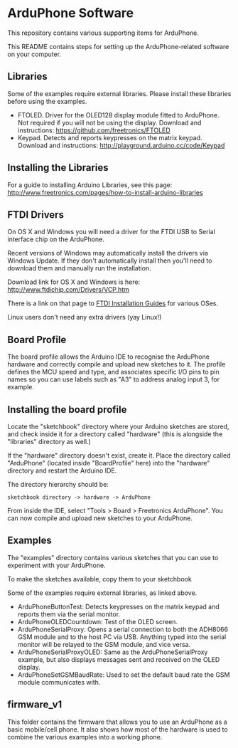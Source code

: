 ArduPhone Software
==================

This repository contains various supporting items for ArduPhone.

This README contains steps for setting up the ArduPhone-related
software on your computer.

Libraries
---------

Some of the examples require external libraries. Please install
these libraries before using the examples.

 * FTOLED. Driver for the OLED128 display module fitted to
   ArduPhone. Not required if you will not be using the display.
   Download and instructions: https://github.com/freetronics/FTOLED
 * Keypad. Detects and reports keypresses on the matrix keypad.
   Download and instructions: http://playground.arduino.cc/code/Keypad

## Installing the Libraries

For a guide to installing Arduino Libraries, see this page:
http://www.freetronics.com/pages/how-to-install-arduino-libraries

FTDI Drivers
------------

On OS X and Windows you will need a driver for the FTDI USB to Serial
interface chip on the ArduPhone.

Recent versions of Windows may automatically install the drivers via
Windows Update. If they don't automatically install then you'll need
to download them and manually run the installation.

Download link for OS X and Windows is here:
http://www.ftdichip.com/Drivers/VCP.htm

There is a link on that page to
[FTDI Installation Guides](http://www.ftdichip.com/Support/Documents/InstallGuides.htm)
for various OSes.

Linux users don't need any extra drivers (yay Linux!)

Board Profile
-------------

The board profile allows the Arduino IDE to recognise the ArduPhone
hardware and correctly compile and upload new sketches to it. The
profile defines the MCU speed and type, and associates specific I/O
pins to pin names so you can use labels such as "A3" to address
analog input 3, for example.

## Installing the board profile

Locate the "sketchbook" directory where your Arduino sketches are
stored, and check inside it for a directory called "hardware" (this is
alongside the "libraries" directory as well.)

If the "hardware" directory doesn't exist, create it. Place the
directory called "ArduPhone" (located inside "BoardProfile" here) into
the "hardware" directory and restart the Arduino IDE.

The directory hierarchy should be:

    sketchbook directory -> hardware -> ArduPhone

From inside the IDE, select "Tools > Board > Freetronics ArduPhone".
You can now compile and upload new sketches to your ArduPhone.

Examples
--------
The "examples" directory contains various sketches that you can use
to experiment with your ArduPhone.

To make the sketches available, copy them to your sketchbook 

Some of the examples require external libraries, as linked above.

 * ArduPhoneButtonTest: Detects keypresses on the matrix keypad and
   reports them via the serial monitor.
 * ArduPhoneOLEDCountdown: Test of the OLED screen.
 * ArduPhoneSerialProxy: Opens a serial connection to both the
   ADH8066 GSM module and to the host PC via USB. Anything typed
   into the serial monitor will be relayed to the GSM module, and
   vice versa.
 * ArduPhoneSerialProxyOLED: Same as the ArduPhoneSerialProxy example,
   but also displays messages sent and received on the OLED display.
 * ArduPhoneSetGSMBaudRate: Used to set the default baud rate the GSM 
   module communicates with.

firmware_v1
-----------
This folder contains the firmware that allows you to use an ArduPhone as a
basic mobile/cell phone. It also shows how most of the hardware is used
to combine the various examples into a working phone.
 